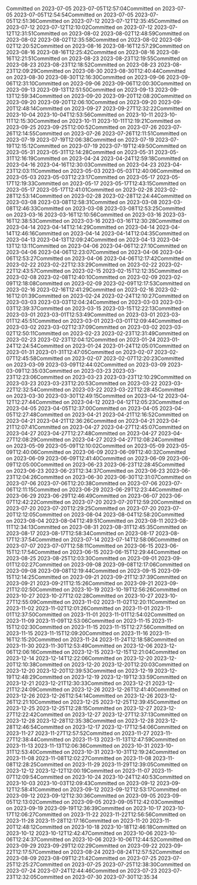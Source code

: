 Committed on 2023-07-05 2023-07-05T12:57:04Committed on 2023-07-05 2023-07-05T12:54:54Committed on 2023-07-05 2023-07-05T12:51:36Committed on 2023-07-12 2023-07-12T12:35:45Committed on 2023-07-12 2023-07-12T12:10:02Committed on 2023-07-12 2023-07-12T12:31:51Committed on 2023-08-02 2023-08-02T12:48:59Committed on 2023-08-02 2023-08-02T12:35:58Committed on 2023-08-02 2023-08-02T12:20:52Committed on 2023-08-16 2023-08-16T12:57:29Committed on 2023-08-16 2023-08-16T12:25:42Committed on 2023-08-16 2023-08-16T12:21:51Committed on 2023-08-23 2023-08-23T12:19:55Committed on 2023-08-23 2023-08-23T12:18:52Committed on 2023-08-23 2023-08-23T12:09:29Committed on 2023-08-30 2023-08-30T12:40:44Committed on 2023-08-30 2023-08-30T12:16:30Committed on 2023-09-06 2023-09-06T12:31:10Committed on 2023-09-06 2023-09-06T12:00:30Committed on 2023-09-13 2023-09-13T12:51:50Committed on 2023-09-13 2023-09-13T12:59:34Committed on 2023-09-20 2023-09-20T12:08:20Committed on 2023-09-20 2023-09-20T12:06:10Committed on 2023-09-20 2023-09-20T12:48:14Committed on 2023-09-27 2023-09-27T12:32:22Committed on 2023-10-04 2023-10-04T12:53:56Committed on 2023-10-11 2023-10-11T12:15:30Committed on 2023-10-11 2023-10-11T12:19:21Committed on 2023-09-25 2023-09-25T12:00:52Committed on 2023-07-26 2023-07-26T12:14:55Committed on 2023-07-26 2023-07-26T12:11:51Committed on 2023-07-19 2023-07-19T12:06:38Committed on 2023-07-19 2023-07-19T12:15:12Committed on 2023-07-19 2023-07-19T12:49:50Committed on 2023-05-31 2023-05-31T12:14:28Committed on 2023-05-31 2023-05-31T12:16:19Committed on 2023-04-24 2023-04-24T12:59:18Committed on 2023-04-16 2023-04-16T12:30:03Committed on 2023-04-23 2023-04-23T12:03:11Committed on 2023-05-03 2023-05-03T12:40:06Committed on 2023-05-03 2023-05-03T12:23:17Committed on 2023-05-17 2023-05-17T12:19:33Committed on 2023-05-17 2023-05-17T12:43:15Committed on 2023-05-17 2023-05-17T12:41:01Committed on 2023-02-28 2023-02-28T12:53:14Committed on 2023-02-28 2023-02-28T12:24:44Committed on 2023-03-08 2023-03-08T12:58:31Committed on 2023-03-08 2023-03-08T12:46:33Committed on 2023-03-08 2023-03-08T12:53:25Committed on 2023-03-16 2023-03-16T12:10:56Committed on 2023-03-16 2023-03-16T12:38:53Committed on 2023-03-16 2023-03-16T12:30:28Committed on 2023-04-14 2023-04-14T12:14:29Committed on 2023-04-14 2023-04-14T12:46:16Committed on 2023-04-14 2023-04-14T12:04:35Committed on 2023-04-13 2023-04-13T12:09:24Committed on 2023-04-13 2023-04-13T12:13:11Committed on 2023-04-06 2023-04-06T12:27:10Committed on 2023-04-06 2023-04-06T12:23:07Committed on 2023-04-06 2023-04-06T12:53:27Committed on 2023-04-06 2023-04-06T12:17:42Committed on 2023-02-22 2023-02-22T12:33:29Committed on 2023-02-22 2023-02-22T12:43:57Committed on 2023-02-15 2023-02-15T12:12:35Committed on 2023-02-08 2023-02-08T12:40:10Committed on 2023-02-09 2023-02-09T12:18:08Committed on 2023-02-09 2023-02-09T12:17:53Committed on 2023-02-16 2023-02-16T12:41:29Committed on 2023-02-16 2023-02-16T12:01:39Committed on 2023-02-24 2023-02-24T12:10:27Committed on 2023-03-03 2023-03-03T12:04:24Committed on 2023-03-03 2023-03-03T12:39:37Committed on 2023-03-15 2023-03-15T12:22:13Committed on 2023-03-01 2023-03-01T12:53:49Committed on 2023-03-01 2023-03-01T12:45:51Committed on 2023-03-01 2023-03-01T12:09:44Committed on 2023-03-02 2023-03-02T12:37:09Committed on 2023-03-02 2023-03-02T12:50:11Committed on 2023-02-23 2023-02-23T12:31:49Committed on 2023-02-23 2023-02-23T12:04:12Committed on 2023-01-24 2023-01-24T12:24:54Committed on 2023-01-24 2023-01-24T12:05:01Committed on 2023-01-31 2023-01-31T12:47:05Committed on 2023-02-07 2023-02-07T12:45:58Committed on 2023-02-07 2023-02-07T12:20:23Committed on 2023-03-09 2023-03-09T12:44:02Committed on 2023-03-09 2023-03-09T12:35:03Committed on 2023-03-23 2023-03-23T12:23:06Committed on 2023-03-23 2023-03-23T12:10:29Committed on 2023-03-23 2023-03-23T12:20:53Committed on 2023-03-22 2023-03-22T12:32:54Committed on 2023-03-22 2023-03-22T12:28:45Committed on 2023-03-30 2023-03-30T12:49:15Committed on 2023-04-12 2023-04-12T12:27:44Committed on 2023-04-12 2023-04-12T12:05:23Committed on 2023-04-05 2023-04-05T12:37:00Committed on 2023-04-05 2023-04-05T12:27:48Committed on 2023-04-21 2023-04-21T12:16:52Committed on 2023-04-21 2023-04-21T12:36:26Committed on 2023-04-21 2023-04-21T12:07:41Committed on 2023-04-27 2023-04-27T12:45:07Committed on 2023-04-27 2023-04-27T12:27:48Committed on 2023-04-27 2023-04-27T12:08:29Committed on 2023-04-27 2023-04-27T12:08:24Committed on 2023-05-09 2023-05-09T12:10:02Committed on 2023-05-09 2023-05-09T12:40:06Committed on 2023-06-09 2023-06-09T12:40:32Committed on 2023-06-09 2023-06-09T12:41:40Committed on 2023-06-09 2023-06-09T12:05:00Committed on 2023-06-23 2023-06-23T12:28:45Committed on 2023-06-23 2023-06-23T12:34:37Committed on 2023-06-23 2023-06-23T12:04:26Committed on 2023-06-30 2023-06-30T12:31:07Committed on 2023-07-06 2023-07-06T12:20:38Committed on 2023-07-06 2023-07-06T12:11:15Committed on 2023-06-29 2023-06-29T12:23:44Committed on 2023-06-29 2023-06-29T12:46:49Committed on 2023-06-07 2023-06-07T12:42:22Committed on 2023-07-20 2023-07-20T12:59:20Committed on 2023-07-20 2023-07-20T12:29:25Committed on 2023-07-20 2023-07-20T12:12:05Committed on 2023-08-04 2023-08-04T12:58:20Committed on 2023-08-04 2023-08-04T12:49:51Committed on 2023-08-11 2023-08-11T12:34:13Committed on 2023-08-31 2023-08-31T12:45:35Committed on 2023-08-17 2023-08-17T12:58:34Committed on 2023-08-17 2023-08-17T12:37:54Committed on 2023-07-14 2023-07-14T12:58:06Committed on 2023-07-07 2023-07-07T12:58:11Committed on 2023-06-15 2023-06-15T12:17:54Committed on 2023-06-15 2023-06-15T12:29:44Committed on 2023-08-25 2023-08-25T12:03:30Committed on 2023-09-01 2023-09-01T12:02:27Committed on 2023-09-08 2023-09-08T12:17:06Committed on 2023-09-08 2023-09-08T12:19:44Committed on 2023-09-15 2023-09-15T12:14:25Committed on 2023-09-21 2023-09-21T12:37:39Committed on 2023-09-21 2023-09-21T12:15:26Committed on 2023-09-21 2023-09-21T12:02:50Committed on 2023-10-19 2023-10-19T12:56:26Committed on 2023-10-27 2023-10-27T12:02:28Committed on 2023-10-27 2023-10-27T12:55:09Committed on 2023-11-02 2023-11-02T12:20:11Committed on 2023-11-02 2023-11-02T12:01:26Committed on 2023-11-01 2023-11-01T12:37:50Committed on 2023-11-01 2023-11-01T12:54:02Committed on 2023-11-09 2023-11-09T12:53:06Committed on 2023-11-15 2023-11-15T12:02:30Committed on 2023-11-15 2023-11-15T12:27:56Committed on 2023-11-15 2023-11-15T12:09:20Committed on 2023-11-16 2023-11-16T12:15:20Committed on 2023-11-24 2023-11-24T12:18:58Committed on 2023-11-30 2023-11-30T12:53:49Committed on 2023-12-06 2023-12-06T12:06:16Committed on 2023-12-15 2023-12-15T12:21:04Committed on 2023-12-14 2023-12-14T12:22:06Committed on 2023-12-20 2023-12-20T12:10:38Committed on 2023-12-20 2023-12-20T12:20:03Committed on 2023-12-20 2023-12-20T12:39:53Committed on 2023-12-19 2023-12-19T12:48:29Committed on 2023-12-19 2023-12-19T12:33:59Committed on 2023-12-21 2023-12-21T12:30:33Committed on 2023-12-21 2023-12-21T12:24:09Committed on 2023-12-26 2023-12-26T12:41:40Committed on 2023-12-26 2023-12-26T12:54:14Committed on 2023-12-26 2023-12-26T12:21:10Committed on 2023-12-25 2023-12-25T12:39:45Committed on 2023-12-25 2023-12-25T12:28:15Committed on 2023-12-27 2023-12-27T12:22:42Committed on 2023-12-27 2023-12-27T12:37:13Committed on 2023-12-28 2023-12-28T12:35:38Committed on 2023-12-28 2023-12-28T12:46:54Committed on 2023-12-17 2023-12-17T12:54:06Committed on 2023-11-27 2023-11-27T12:57:52Committed on 2023-11-27 2023-11-27T12:38:44Committed on 2023-11-13 2023-11-13T12:47:59Committed on 2023-11-13 2023-11-13T12:06:36Committed on 2023-10-31 2023-10-31T12:53:40Committed on 2023-10-31 2023-10-31T12:19:24Committed on 2023-11-08 2023-11-08T12:02:27Committed on 2023-11-08 2023-11-08T12:28:25Committed on 2023-11-29 2023-11-29T12:39:05Committed on 2023-12-12 2023-12-12T12:00:19Committed on 2023-11-07 2023-11-07T12:09:54Committed on 2023-10-24 2023-10-24T12:40:53Committed on 2023-10-03 2023-10-03T12:09:43Committed on 2023-09-12 2023-09-12T12:58:41Committed on 2023-09-12 2023-09-12T12:53:17Committed on 2023-09-12 2023-09-12T12:30:36Committed on 2023-09-05 2023-09-05T12:13:02Committed on 2023-09-05 2023-09-05T12:42:03Committed on 2023-09-19 2023-09-19T12:36:39Committed on 2023-10-17 2023-10-17T12:06:27Committed on 2023-11-22 2023-11-22T12:56:56Committed on 2023-11-28 2023-11-28T12:17:16Committed on 2023-11-20 2023-11-20T12:48:12Committed on 2023-10-18 2023-10-18T12:46:18Committed on 2023-10-12 2023-10-12T12:42:47Committed on 2023-10-06 2023-10-06T12:24:37Committed on 2023-10-06 2023-10-06T12:44:52Committed on 2023-09-29 2023-09-29T12:02:29Committed on 2023-09-22 2023-09-22T12:17:57Committed on 2023-08-24 2023-08-24T12:57:52Committed on 2023-08-09 2023-08-09T12:21:42Committed on 2023-07-25 2023-07-25T12:25:27Committed on 2023-07-25 2023-07-25T12:38:30Committed on 2023-07-24 2023-07-24T12:44:46Committed on 2023-07-23 2023-07-23T12:32:05Committed on 2023-07-30 2023-07-30T12:35:34